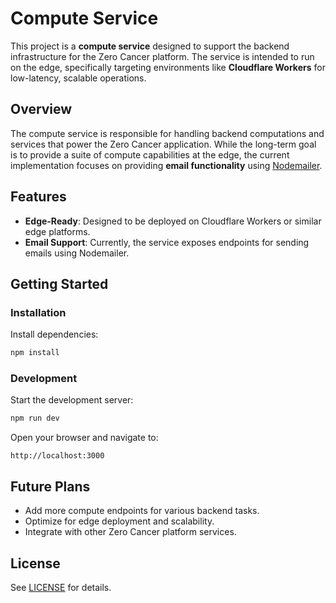 # Compute Service

This project is a **compute service** designed to support the backend infrastructure for the Zero Cancer platform. The service is intended to run on the edge, specifically targeting environments like **Cloudflare Workers** for low-latency, scalable operations.

## Overview

The compute service is responsible for handling backend computations and services that power the Zero Cancer application. While the long-term goal is to provide a suite of compute capabilities at the edge, the current implementation focuses on providing **email functionality** using [Nodemailer](https://nodemailer.com/).

## Features

- **Edge-Ready**: Designed to be deployed on Cloudflare Workers or similar edge platforms.
- **Email Support**: Currently, the service exposes endpoints for sending emails using Nodemailer.

## Getting Started

### Installation

Install dependencies:

```bash
npm install
```

### Development

Start the development server:

```bash
npm run dev
```

Open your browser and navigate to:

```text
http://localhost:3000
```

## Future Plans

- Add more compute endpoints for various backend tasks.
- Optimize for edge deployment and scalability.
- Integrate with other Zero Cancer platform services.

## License

See [LICENSE](./LICENSE) for details.
